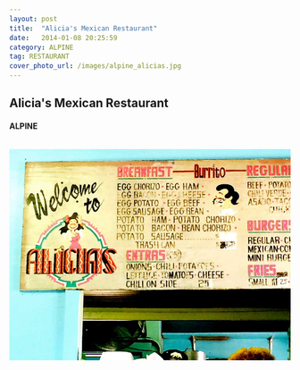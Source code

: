 ```yaml
---
layout: post
title:  "Alicia's Mexican Restaurant"
date:   2014-01-08 20:25:59
category: ALPINE
tag: RESTAURANT
cover_photo_url: /images/alpine_alicias.jpg
---
```


<div class="section-title">
  <h2>Alicia's Mexican Restaurant</h2>
    <h4>ALPINE</h4>
    <div class="divider-border"></div>
</div> 
<div class="column small-6">
  <p>
  </p>
<div class="column small-6">
    <img src="/images/alpine_alicias.jpg">
</div>   

